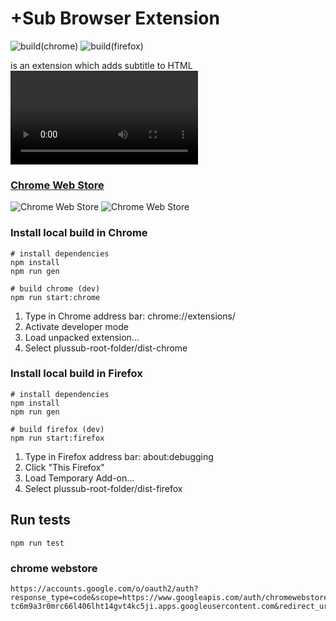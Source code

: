 # +Sub Browser Extension
![build(chrome)](https://github.com/plussub/plussub/workflows/build%20and%20deploy(chrome)/badge.svg)
![build(firefox)](https://github.com/plussub/plussub/workflows/build%20and%20deploy(firefox)/badge.svg)

is an extension which adds subtitle to HTML <video> tags via file or subtitle search powered by tmbd & opensubtitles.org.



### [Chrome Web Store](https://chrome.google.com/webstore/detail/%20sub/lpobdmdfgjokempajoobgfdnhjbjlnpm)

![Chrome Web Store](https://img.shields.io/chrome-web-store/stars/lpobdmdfgjokempajoobgfdnhjbjlnpm?label=chrome%20webstore%20rating&style=plastic)
![Chrome Web Store](https://img.shields.io/chrome-web-store/users/lpobdmdfgjokempajoobgfdnhjbjlnpm?label=chrome%20users)



### Install local build in Chrome
```
# install dependencies
npm install
npm run gen

# build chrome (dev)
npm run start:chrome
```

1) Type in Chrome address bar: chrome://extensions/
2) Activate developer mode
3) Load unpacked extension...
4) Select plussub-root-folder/dist-chrome

### Install local build in Firefox
```
# install dependencies
npm install
npm run gen

# build firefox (dev)
npm run start:firefox
```

1) Type in Firefox address bar: about:debugging
2) Click "This Firefox"
3) Load Temporary Add-on...
4) Select plussub-root-folder/dist-firefox

## Run tests
```
npm run test
```

### chrome webstore 

```
https://accounts.google.com/o/oauth2/auth?response_type=code&scope=https://www.googleapis.com/auth/chromewebstore&client_id=52192900965-tc6m9a3r0mrc66l406lht14gvt4kc5ji.apps.googleusercontent.com&redirect_uri=urn:ietf:wg:oauth:2.0:oob
```
